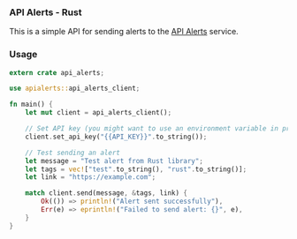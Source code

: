 ### API Alerts - Rust

This is a simple API for sending alerts to the [API Alerts](https://apialerts.com) service.

### Usage

```rust
extern crate api_alerts;

use apialerts::api_alerts_client;

fn main() {
    let mut client = api_alerts_client();

    // Set API key (you might want to use an environment variable in practice)
    client.set_api_key("{{API_KEY}}".to_string());

    // Test sending an alert
    let message = "Test alert from Rust library";
    let tags = vec!["test".to_string(), "rust".to_string()];
    let link = "https://example.com";

    match client.send(message, &tags, link) {
        Ok(()) => println!("Alert sent successfully"),
        Err(e) => eprintln!("Failed to send alert: {}", e),
    }
}
```
